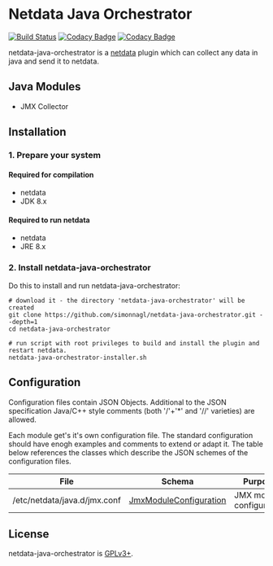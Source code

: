 # Netdata Java Orchestrator

[![Build Status](https://travis-ci.org/simonnagl/netdata-java-orchestrator.svg?branch=master)](https://travis-ci.org/simonnagl/netdata-java-orchestrator.svg?branch=master)
[![Codacy Badge](https://api.codacy.com/project/badge/Coverage/c5196ea860ba4cb8a47f40c5264cc17f)](https://www.codacy.com/app/simonnagl/netdata-plugin-java-daemon?utm_source=github.com&utm_medium=referral&utm_content=simonnagl/netdata-plugin-java-daemon&utm_campaign=Badge_Coverage)
[![Codacy Badge](https://api.codacy.com/project/badge/Grade/c5196ea860ba4cb8a47f40c5264cc17f)](https://www.codacy.com/app/simonnagl/netdata-plugin-java-daemon?utm_source=github.com&utm_medium=referral&utm_content=simonnagl/netdata-plugin-java-daemon&utm_campaign=badger)

netdata-java-orchestrator is a [netdata](https://github.com/firehol/netdata) plugin which can collect any data in java and send it to netdata.

## Java Modules

- JMX Collector

## Installation

### 1. Prepare your system

#### Required for compilation

- netdata
- JDK 8.x

#### Required to run netdata

- netdata
- JRE 8.x

### 2. Install netdata-java-orchestrator

Do this to install and run netdata-java-orchestrator:

```(sh)
# download it - the directory 'netdata-java-orchestrator' will be created
git clone https://github.com/simonnagl/netdata-java-orchestrator.git --depth=1
cd netdata-java-orchestrator

# run script with root privileges to build and install the plugin and restart netdata.
netdata-java-orchestrator-installer.sh
````

## Configuration

Configuration files contain JSON Objects.
Additional to the JSON specification Java/C++ style comments (both '/'+'*' and '//' varieties) are allowed.

Each module get's it's own configuration file. The standard configuration should have enogh examples and comments to extend or adapt it. The table below references the classes which describe the JSON schemes of the configuration files.

File                         | Schema | Purpose
---------------------------- | ------ | -------
/etc/netdata/java.d/jmx.conf | [JmxModuleConfiguration](https://github.com/simonnagl/netdata-java-orchestrator/blob/master/src/main/java/org/firehol/netdata/module/jmx/configuration/JmxModuleConfiguration.java)| JMX module configuration


## License

netdata-java-orchestrator is [GPLv3+](LICENSE).
